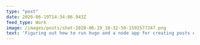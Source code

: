 ```yaml
---
type: "post"
date: 2020-06-19T14:34:06.943Z
feed_type: Work
image: /images/posts/shot-2020-06-19_10-32-50-1592577247.png
text: 'Figuring out how to run hugo and a node app for creating posts on the same server.'
---
```

